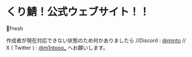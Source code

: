 # くり鯖！公式ウェブサイト！！

🍋Fresh

作成者が現在対応できない状態のため何かありましたら
//Discord : [@minto](https://discord.com/users/612479046919520275) //
X ( Twitter ) : [@m1ntooo_](https://twitter.com/m1ntooo_) へお願いします。
